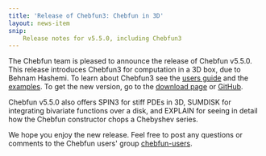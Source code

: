 ```yaml
---
title: 'Release of Chebfun3: Chebfun in 3D'
layout: news-item
snip:
    Release notes for v5.5.0, including Chebfun3
---
```


The Chebfun team is pleased to announce the release of Chebfun v5.5.0.  This
release introduces Chebfun3 for computation in a 3D box, due to Behnam Hashemi.
To learn about Chebfun3 see the [users guide][guide] and the
[examples][examples]. To get the new version, go to the 
[download page][download] or [GitHub][github].

Chebfun v5.5.0 also offers SPIN3 for stiff PDEs in 3D, SUMDISK for integrating
bivariate functions over a disk, and EXPLAIN for seeing in detail how the
Chebfun constructor chops a Chebyshev series.

We hope you enjoy the new release.  Feel free to post any questions or comments
to the Chebfun users' group [chebfun-users][chebfun-users].


[guide]: ../docs/guide/index.html
[examples]: ../examples/index.html
[download]: ../download/index.html
[GitHub]: https://github.com/chebfun/chebfun
[chebfun-users]: https://groups.google.com/forum/#!forum/chebfun-users
